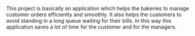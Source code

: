 This project is basically an application which helps the bakeries to manage customer orders efficiently and smoothly. It also helps the customers to avoid standing in a long queue waiting for their bills. 
In this way this application saves a lot of time for the customer and for the managers.
